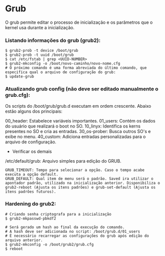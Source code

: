 # Grub
O grub permite editar o processo de inicialização e os parâmetros que o kernel usa durante a inicialização.

### Listando informações do grub (grub2):
```
$ grub2-prob -t device /boot/grub
$ grub2-prob -t uuid /boot/grub
$ cat /etc/fstab | grep <UUID-NUMBER>
$ grub2-mkconfig -o /boot/novo-caminho/novo-nome.cfg
# O próximo comando é uma forma abreviada do último comando, que especifica qual o arquivo de configuração do grub:
$ update-grub
```

### Atualizando grub config (não deve ser editado manualmente o grub.cfg):
Os scripts do /boot/grub/grub.d executam em ordem crescente.
Abaixo estão alguns dos principais:

00_header: Estabelece variáveis importantes.
01_users: Contém os dados do usuário que realizará o boot no SO.
10_linyx: Identifica os kerns presentes no SO e cria as entradas.
30_os-prober: Busca outros SO's e exibe no menu.
40_custom: Adiciona entradas personalizadas para o arquivo de configuração.
* Verificar os demais

/etc/default/grub: Arquivo simples para edição do GRUB.
```
GRUB_TIMEOUT: Tempo para selecionar a opção. Caso o tempo acabe executa a opção default.
GRUB_DEFAULT: Qual item de menu será o padrão. Saved ira utilizar o apontador padrão, utilizado na inicialização anterior. Disponibiliza o grub2-reboot (Ajusta os itens padrões) e grub-set-default (Ajusta os itens padrões futuros).
```

### Hardening do grub2:

```
# Criando senha criptografa para a inicialização
$ grub2-mkpasswd-pbkdf2 

# Será gerado um hash ao final da execução do comando.
# A hash deve ser adicionada no script: /boot/grub.d/01_users
# É necessário recarregar as configurações do grub após edição do arquivo anterior.
$ grub2-mkconfig -o /boot/grub2/grub.cfg
$ reboot
```
